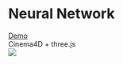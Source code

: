 Neural Network
==============

<a href="http://nxxcxx.github.io/Neural-Network/" target="_blank">Demo</a>
<br/>
Cinema4D + three.js
<br/>
![](https://raw.githubusercontent.com/nxxcxx/Neural-Network/gh-pages/screenshot.jpg)
